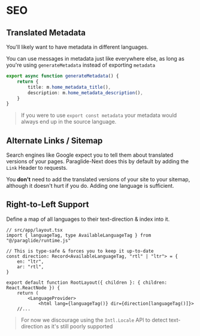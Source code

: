 # SEO 

## Translated Metadata

You'll likely want to have metadata in different languages. 

You can use messages in metadata just like everywhere else, as long as you're using `generateMetadata` instead of exporting `metadata`

```ts
export async function generateMetadata() {
	return {
		title: m.home_metadata_title(),
		description: m.home_metadata_description(),
	}
}
```


> If you were to use `export const metadata` your metadata would always end up in the source language.


## Alternate Links / Sitemap

Search engines like Google expect you to tell them about translated versions of your pages. Paraglide-Next does this by default by adding the `Link` Header to requests.

You **don't** need to add the translated versions of your site to your sitemap, although it doesn't hurt if you do. Adding one language is sufficient.

## Right-to-Left Support

Define a map of all languages to their text-direction & index into it.

```tsx
// src/app/layout.tsx
import { languageTag, type AvailableLanguageTag } from "@/paraglide/runtime.js"

// This is type-safe & forces you to keep it up-to-date
const direction: Record<AvailableLanguageTag, "rtl" | "ltr"> = {
	en: "ltr",
	ar: "rtl",
}

export default function RootLayout({ children }: { children: React.ReactNode }) {
	return (
		<LanguageProvider>
			<html lang={languageTag()} dir={direction[languageTag()]}>
	//...
```

> For now we discourage using the `Intl.Locale` API to detect text-direction as it's still poorly supported
